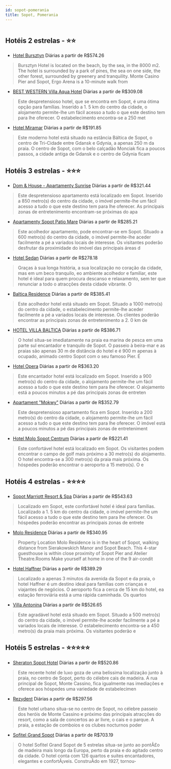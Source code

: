 ```yaml
---
id: sopot-pomerania
title: Sopot, Pomerania
---
```


<center><img src="http://photos.hotelbeds.com/giata/23/231549/231549a_hb_a_001.jpg" alt="" /></center>


## Hotéis 2 estrelas - ⭐️⭐️

-    [Hotel Bursztyn](https://www.hurb.com/hoteis/sopot/hotel-bursztyn-JNP-JP745306?cmp=18055) Diárias a partir de R$574.26
   > Bursztyn Hotel is located on the beach, by the sea, in the 8000 m2. The hotel is surrounded by a park of pines, the sea on one side, the other forest, surrounded by greenery and tranquility. Monte Casino Pier and Sopot, Ergo Arena is a 10-minute walk from
-    [BEST WESTERN Villa Aqua Hotel](https://www.hurb.com/hoteis/sopot/best-western-villa-aqua-hotel-JNP-JP764525?cmp=18055) Diárias a partir de R$309.08
   > Este despretensioso hotel, que se encontra em Sopot, é uma ótima opção para famílias. Inserido a 1. 5 km do centro da cidade, o alojamento permite-lhe um fácil acesso a tudo o que este destino tem para lhe oferecer. O estabelecimento encontra-se a 250 met
-    [Hotel Miramar](https://www.hurb.com/hoteis/sopot/hotel-miramar-JNP-JP022223?cmp=18055) Diárias a partir de R$191.85
   > Este moderno hotel está situado na estância Báltica de Sopot, o centro de Tri-Cidade entre Gdansk e Gdynia, a apenas 250 m da praia. O centro de Sopot, com o belo calçadão Monciak fica a poucos passos, a cidade antiga de Gdansk e o centro de Gdynia ficam 

## Hotéis 3 estrelas - ⭐️⭐️⭐️

-    [Dom & House - Apartamenty Sunrise](https://www.hurb.com/hoteis/sopot/dom-house-apartamenty-sunrise-JNP-JP404879?cmp=18055) Diárias a partir de R$321.44
   > Este despretensioso apartamento está localizado em Sopot. Inserido a 850 metro(s) do centro da cidade, o imóvel permite-lhe um fácil acesso a tudo o que este destino tem para lhe oferecer. As principais zonas de entretenimento encontram-se próximas do apa
-    [Apartamenty Sopot Patio Mare](https://www.hurb.com/hoteis/sopot/apartamenty-sopot-patio-mare-JNP-JP966919?cmp=18055) Diárias a partir de R$285.21
   > Este acolhedor apartamento, pode encontrar-se em Sopot. Situado a 600 metro(s) do centro da cidade, o imóvel permite-lhe aceder facilmente a pé a variados locais de interesse. Os visitantes poderão desfrutar da proximidade do imóvel das principais áreas d
-    [Hotel Sedan](https://www.hurb.com/hoteis/sopot/hotel-sedan-JNP-JP777846?cmp=18055) Diárias a partir de R$278.18
   > Graças à sua longa história, a sua localização no coração da cidade, mas em um beco tranquilo, eo ambiente acolhedor e familiar, este hotel é ideal para quem procura descanso e relaxamento, sem ter que renunciar a todo o atracções desta cidade vibrante. O
-    [Baltica Residence](https://www.hurb.com/hoteis/sopot/baltica-residence-JNP-JP419085?cmp=18055) Diárias a partir de R$385.41
   > Este acolhedor hotel está situado em Sopot. Situado a 1000 metro(s) do centro da cidade, o estabelecimento permite-lhe aceder facilmente a pé a variados locais de interesse. Os clientes poderão encontrar as principais zonas de entretenimento a 2. 0 km de 
-    [HOTEL VILLA BALTICA](https://www.hurb.com/hoteis/sopot/hotel-villa-baltica-JNP-JP884004?cmp=18055) Diárias a partir de R$386.71
   > O hotel situa-se imediatamente na praia ea marina de pesca em uma parte sul encantador e tranquilo de Sopot. O passeio à beira-mar e as praias são apenas 30 m de distância do hotel e é 900 m apenas à ocupado, animado centro Sopot com o seu famoso Pier. É 
-    [Hotel Opera](https://www.hurb.com/hoteis/sopot/hotel-opera-JNP-JP075499?cmp=18055) Diárias a partir de R$363.20
   > Este encantador hotel está localizado em Sopot. Inserido a 900 metro(s) do centro da cidade, o alojamento permite-lhe um fácil acesso a tudo o que este destino tem para lhe oferecer. O alojamento está a poucos minutos a pé das principais zonas de entreten
-    [Apartament "Mokwy"](https://www.hurb.com/hoteis/sopot/apartament-mokwy-JNP-JP240850?cmp=18055) Diárias a partir de R$352.79
   > Este despretensioso apartamento fica em Sopot. Inserido a 200 metro(s) do centro da cidade, o alojamento permite-lhe um fácil acesso a tudo o que este destino tem para lhe oferecer. O imóvel está a poucos minutos a pé das principais zonas de entreteniment
-    [Hotel Molo Sopot Centrum](https://www.hurb.com/hoteis/sopot/hotel-molo-sopot-centrum-JNP-JP638557?cmp=18055) Diárias a partir de R$221.41
   > Este confortável hotel está localizado em Sopot. Os visitantes podem encontrar o campo de golf mais próximo a 30 metro(s) do alojamento. O hotel encontra-se a 300 metro(s) da praia mais próxima. Os hóspedes poderão encontrar o aeroporto a 15 metro(s). O e

## Hotéis 4 estrelas - ⭐️⭐️⭐️⭐️

-    [Sopot Marriott Resort & Spa](https://www.hurb.com/hoteis/sopot/sopot-marriott-resort-spa-JNP-JP348400?cmp=18055) Diárias a partir de R$543.63
   > Localizado em Sopot, este confortável hotel é ideal para famílias. Localizado a 1. 5 km do centro da cidade, o imóvel permite-lhe um fácil acesso a tudo o que este destino tem para lhe oferecer. Os hóspedes poderão encontrar as principais zonas de entrete
-    [Molo Residence](https://www.hurb.com/hoteis/sopot/molo-residence-JNP-JP128643?cmp=18055) Diárias a partir de R$340.95
   > Property Location Molo Residence is in the heart of Sopot, walking distance from Sierakowskich Manor and Sopot Beach. This 4-star guesthouse is within close proximity of Sopot Pier and Atelier Theatre.Rooms Make yourself at home in one of the 9 air-condit
-    [Hotel Haffner](https://www.hurb.com/hoteis/sopot/hotel-haffner-JNP-JP022194?cmp=18055) Diárias a partir de R$389.29
   > Localizado a apenas 3 minutos da avenida da Sopot e da praia, o hotel Haffner é um destino ideal para famílias com crianças e viajantes de negócios. O aeroporto fica a cerca de 15 km do hotel, ea estação ferroviária está a uma rápida caminhada.
Os quartos
-    [Villa Antonina](https://www.hurb.com/hoteis/sopot/villa-antonina-JNP-JP105142?cmp=18055) Diárias a partir de R$526.65
   > Este agradável hotel está situado em Sopot. Situado a 500 metro(s) do centro da cidade, o imóvel permite-lhe aceder facilmente a pé a variados locais de interesse. O estabelecimento encontra-se a 450 metro(s) da praia mais próxima. Os visitantes poderão e

## Hotéis 5 estrelas - ⭐️⭐️⭐️⭐️⭐️

-    [Sheraton Sopot Hotel](https://www.hurb.com/hoteis/sopot/sheraton-sopot-hotel-JNP-JP805714?cmp=18055) Diárias a partir de R$520.86
   > Este recente hotel de luxo goza de uma belíssima localização junto à praia, no centro de Sopot, perto do célebre cais de madeira. A rua principal de Sopot, Monte Cassino, fica igualmente nas imediações e oferece aos hóspedes uma variedade de estabelecimen
-    [Rezydent](https://www.hurb.com/hoteis/sopot/rezydent-JNP-JP337427?cmp=18055) Diárias a partir de R$297.56
   > Este hotel urbano situa-se no centro de Sopot, no célebre passeio dos heróis de Monte Cassino e próximo das principais atracções do resort, como a sala de concertos ao ar livre, o cais e o parque. A praia, a estação de comboios e os clubes nocturnos poder
-    [Sofitel Grand Sopot](https://www.hurb.com/hoteis/sopot/sofitel-grand-sopot-JNP-JP065495?cmp=18055) Diárias a partir de R$703.19
   > O hotel Sofitel Grand Sopot de 5 estrelas situa-se junto ao pontÃ£o de madeira mais longo da Europa, perto da praia e do agitado centro da cidade. O hotel conta com 126 quartos e suites encantadores, elegantes e confortÃ¡veis. ConstruÃ­do em 1927, tornou-
